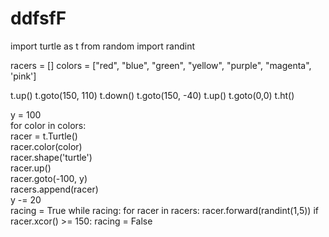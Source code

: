 # ddfsfF



import turtle as t
from random import randint

racers = []
colors = ["red", "blue", "green", "yellow", "purple", "magenta", 'pink']

t.up()
t.goto(150, 110)
t.down()
t.goto(150, -40)
t.up()
t.goto(0,0)
t.ht()  

y = 100  
for color in colors:  
	racer = t.Turtle()  
	racer.color(color)  
	racer.shape('turtle')  
	racer.up()  
	racer.goto(-100, y)  
	racers.append(racer)  
	y -= 20  
racing = True
while racing:
	for racer in racers:
		racer.forward(randint(1,5))
		if racer.xcor() >= 150:
			racing = False

